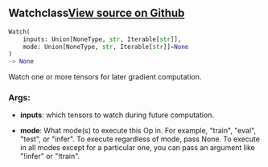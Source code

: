 ## Watch<span class="tag">class</span><a class="sourcelink" href=https://github.com/fastestimator/fastestimator/blob/r1.1/fastestimator/op/tensorop/gradient/watch.py/#L28-L50>View source on Github</a>
```python
Watch(
	inputs: Union[NoneType, str, Iterable[str]],
	mode: Union[NoneType, str, Iterable[str]]=None
)
-> None
```
Watch one or more tensors for later gradient computation.


<h3>Args:</h3>


* **inputs**: which tensors to watch during future computation.

* **mode**: What mode(s) to execute this Op in. For example, "train", "eval", "test", or "infer". To execute regardless of mode, pass None. To execute in all modes except for a particular one, you can pass an argument like "!infer" or "!train".

